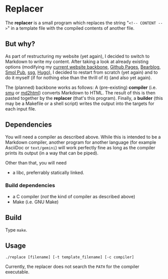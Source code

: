 # Replacer

The **replacer** is a small program which replaces the string "`<!-- CONTENT -->`" in a template file with the compiled contents of another file.

## But why?

As part of restructuring my website (yet again), I decided to switch to Markdown to write my content. After taking a look at already existing options (modifying my [current website backbone](https://www.nmke.de/index.php), [Github Pages](https://github.com/pages), [Bearblog](https://bearblog.dev), [Smol Pub](http://smol.pub), [ssg](https://romanzolotarev.com/ssg.html), [Hugo](https://gohugo.io/)), I decided to restart from scratch (yet again) and to do it myself (if for nothing else than the thrill of it) (and also yet again).

The (planned) backbone works as follows: A (pre-existing) **compiler** (i.e. [smu](https://github.com/karlb/smu) or [md2html](https://github.com/md4c/md4c)) converts Markdown to HTML. The result of this is then pasted together by the **replacer** (that's this program). Finally, a **builder** (this may be a Makefile or a shell script) writes the output into the targets for each input file.

## Dependencies

You will need a compiler as described above. While this is intended to be a Markdown compiler, another program for another language (for example AsciiDoc or `text/gemini`) will work perfectly fine as long as the compiler prints its output (in a way that can be piped).

Other than that, you will need

- a libc, preferrably statically linked.

### Build dependencies

- a C compiler (*not* the kind of compiler as described above)
- Make (i.e. GNU Make)

## Build

Type `make`.

## Usage

`./replace [filename] [-t template_filename] [-c compiler]`

Currently, the replacer does not search the `PATH` for the compiler executable.

